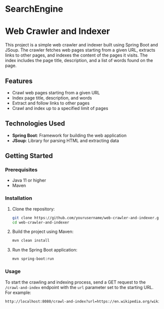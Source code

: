 # SearchEngine
 
# Web Crawler and Indexer

This project is a simple web crawler and indexer built using Spring Boot and JSoup. The crawler fetches web pages starting from a given URL, extracts links to other pages, and indexes the content of the pages it visits. The index includes the page title, description, and a list of words found on the page.

## Features

- Crawl web pages starting from a given URL
- Index page title, description, and words
- Extract and follow links to other pages
- Crawl and index up to a specified limit of pages

## Technologies Used

- **Spring Boot**: Framework for building the web application
- **JSoup**: Library for parsing HTML and extracting data

## Getting Started

### Prerequisites

- Java 11 or higher
- Maven

### Installation

1. Clone the repository:
    ```bash
    git clone https://github.com/yourusername/web-crawler-and-indexer.git
    cd web-crawler-and-indexer
    ```

2. Build the project using Maven:
    ```bash
    mvn clean install
    ```

3. Run the Spring Boot application:
    ```bash
    mvn spring-boot:run
    ```

### Usage

To start the crawling and indexing process, send a GET request to the `/crawl-and-index` endpoint with the `url` parameter set to the starting URL. For example:

```bash
http://localhost:8080/crawl-and-index?url=https://en.wikipedia.org/wiki/Google
